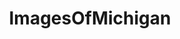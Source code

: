 ---
title: ImagesOfMichigan
crosslinks:
- Michigan
- pics
- Detroit
- EarthPorn
- whatsthisplant
- tattoos
- imagesofnetwork
- grandrapids
- itookapicture
- mildlyinteresting
- funny
- spiders
- OldSchoolCool
- u_2BrkOnThru
- whatisthisthing
- Fishing
- mycology
- detroitlions
- kzoo
- uofm
---